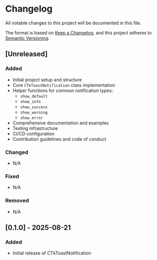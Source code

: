 # Changelog

All notable changes to this project will be documented in this file.

The format is based on [Keep a Changelog](https://keepachangelog.com/en/1.0.0/),
and this project adheres to [Semantic Versioning](https://semver.org/spec/v2.0.0.html).

## [Unreleased]

### Added
- Initial project setup and structure
- Core `CTkToastNotification` class implementation
- Helper functions for common notification types:
  - `show_default`
  - `show_info`
  - `show_success`
  - `show_warning`
  - `show_error`
- Comprehensive documentation and examples
- Testing infrastructure
- CI/CD configuration
- Contribution guidelines and code of conduct

### Changed
- N/A

### Fixed
- N/A

### Removed
- N/A

## [0.1.0] - 2025-08-21
### Added
- Initial release of CTkToastNotification